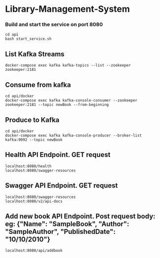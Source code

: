 # Library-Management-System


### Build and start the service on port 8080
```
cd api
bash start_service.sh
```

## List Kafka Streams
```
docker-compose exec kafka kafka-topics --list --zookeeper zookeeper:2181
```

## Consume from kafka
```
cd api/docker
docker-compose exec kafka kafka-console-consumer --zookeeper zookeeper:2181 --topic newBook --from-beginning
```

## Produce to Kafka
```
cd api/docker
docker-compose exec kafka kafka-console-producer --broker-list kafka:9092 --topic newBook
```

## Health API Endpoint. GET request
```
localhost:8080/health
localhost:8080/swagger-resources
```

## Swagger API Endpoint. GET request
```
localhost:8080/swagger-resources
localhost:8080/v2/api-docs
```

## Add new book API Endpoint. Post request body: eg: {"Name": "SampleBook", "Author": "SampleAuthor", "PublishedDate": "10/10/2010"}
```
localhost:8080/api/addbook
```
